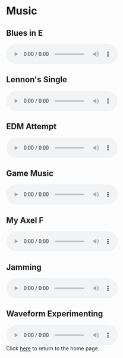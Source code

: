 # Music
## Blues in E
<audio controls src="blues-in-e.mp3"></audio>
## Lennon's Single
<audio controls src="lennons-single.mp3"></audio>
## EDM Attempt
<audio controls src="edm-attempt.mp3"></audio>
## Game Music
<audio controls src="game-music.mp3"></audio>
## My Axel F
<audio controls src="my-axel-f.mp3"></audio>  
## Jamming
<audio controls src="jamming.mp3"></audio>  
## Waveform Experimenting
<audio controls src="experimenting.mp3"></audio>  
Click [here](/) to return to the home page.
<title>Music</title>
